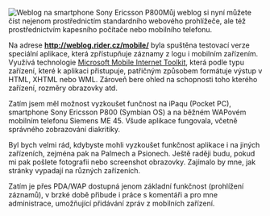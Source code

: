 <!-- dcterms:identifier = riderweblog#36 -->
<!-- dcterms:title = Go mobile! -->
<!-- np9:categoryId = 2 -->
<!-- x4w:category = Lidé a jiná zvěř -->
<!-- np9:authorId = 1 -->
<!-- np9:authorEmail = michal.valasek@altairis.cz -->
<!-- dcterms:creator = Michal Altair Valášek -->
<!-- dcterms:created = 2003-04-04T01:22:41+02:00 -->
<!-- dcterms:dateAccepted = 2003-04-04T01:22:41+02:00 -->

![Weblog na smartphone Sony Ericsson P800](http://weblog.rider.cz/files/weblog_na_p800.jpg)Můj weblog si nyní můžete číst nejenom prostřednictím standardního webového prohlížeče, ale též prostřednictvím kapesního počítače nebo mobilního telefonu.

Na adrese [<strong>http://weblog.rider.cz/mobile/</strong>](http://weblog.rider.cz/mobile/) byla spuštěna testovací verze speciální aplikace, která zpřístupňuje záznamy z logu i mobilním zařízením. Využívá technologie [Microsoft Mobile Internet Toolkit](http://www.asp.net/mobile/intro.aspx?tabindex=6), která podle typu zařízení, které k aplikaci přistupuje, patřičným způsobem formátuje výstup v HTML, XHTML nebo WML. Zároveň bere ohled na schopnosti toho kterého zařízení, rozměry obrazovky atd.

Zatím jsem měl možnost vyzkoušet funčnost na iPaqu (Pocket PC), smartphone Sony Ericsson P800 (Symbian OS) a na běžném WAPovém mobilním telefonu Siemens ME 45. Všude aplikace fungovala, včetně správného zobrazování diakritiky.

Byl bych velmi rád, kdybyste mohli vyzkoušet funkčnost aplikace i na jiných zařízeních, zejména pak na Palmech a Psionech. Ještě raději budu, pokud mi pak pošlete fotografii nebo screenshot obrazovky. Zajímalo by mne, jak stránky vypadají na různých zařízeních.

Zatím je přes PDA/WAP dostupná jenom základní funkčnost (prohlížení záznamů), v brzké době přibude i práce s komentáři a pro mne administrace, umožňující přidávání zpráv z mobilních zařízení.